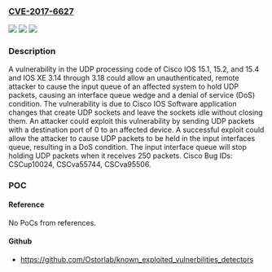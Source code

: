 ### [CVE-2017-6627](https://cve.mitre.org/cgi-bin/cvename.cgi?name=CVE-2017-6627)
![](https://img.shields.io/static/v1?label=Product&message=Cisco%20IOS%20and%20Cisco%20IOS%20XE&color=blue)
![](https://img.shields.io/static/v1?label=Version&message=n%2Fa&color=blue)
![](https://img.shields.io/static/v1?label=Vulnerability&message=CWE-399&color=brighgreen)

### Description

A vulnerability in the UDP processing code of Cisco IOS 15.1, 15.2, and 15.4 and IOS XE 3.14 through 3.18 could allow an unauthenticated, remote attacker to cause the input queue of an affected system to hold UDP packets, causing an interface queue wedge and a denial of service (DoS) condition. The vulnerability is due to Cisco IOS Software application changes that create UDP sockets and leave the sockets idle without closing them. An attacker could exploit this vulnerability by sending UDP packets with a destination port of 0 to an affected device. A successful exploit could allow the attacker to cause UDP packets to be held in the input interfaces queue, resulting in a DoS condition. The input interface queue will stop holding UDP packets when it receives 250 packets. Cisco Bug IDs: CSCup10024, CSCva55744, CSCva95506.

### POC

#### Reference
No PoCs from references.

#### Github
- https://github.com/Ostorlab/known_exploited_vulnerbilities_detectors

